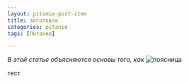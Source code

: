 ```yaml
---
layout: pitanie-post-item
title: заголовок
categories: pitanie
tags: [Питание]

---
```

*В этой статье объясняются основы того, как*
![поясница](/images/.jpg)

тест